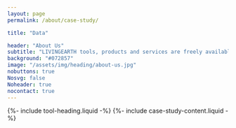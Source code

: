 ```yaml
---
layout: page
permalink: /about/case-study/

title: "Data"

header: "About Us"
subtitle: "LIVINGEARTH tools, products and services are freely available for you to download and use based through our Data cube.​"
background: "#072857"
image: "/assets/img/heading/about-us.jpg"
nobuttons: true
Nosvg: false
Noheader: true
nocontact: true
---
```

{%-
include tool-heading.liquid
-%}
{%-
include case-study-content.liquid
-%}



